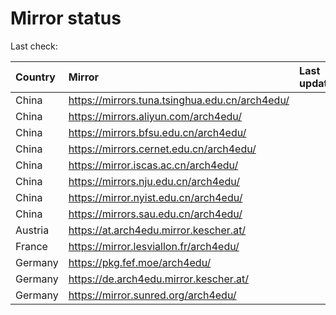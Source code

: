 <script src="./time.js"></script>
# Mirror status
Last check: <script type="text/javascript">localize(1743243856.658793);</script>

|Country|Mirror|Last update|
|:------|:-----|:----------|
|China|https://mirrors.tuna.tsinghua.edu.cn/arch4edu/|<script type="text/javascript">localize(1743230361);</script>|
|China|https://mirrors.aliyun.com/arch4edu/|<script type="text/javascript">localize(1743187511);</script>|
|China|https://mirrors.bfsu.edu.cn/arch4edu/|<script type="text/javascript">localize(1743187511);</script>|
|China|https://mirrors.cernet.edu.cn/arch4edu/|<script type="text/javascript">localize(1743230361);</script>|
|China|https://mirror.iscas.ac.cn/arch4edu/|<script type="text/javascript">localize(1743230361);</script>|
|China|https://mirrors.nju.edu.cn/arch4edu/|<script type="text/javascript">localize(1743144252);</script>|
|China|https://mirror.nyist.edu.cn/arch4edu/|<script type="text/javascript">localize(1743187511);</script>|
|China|https://mirrors.sau.edu.cn/arch4edu/|<script type="text/javascript">localize(1731653531);</script>|
|Austria|https://at.arch4edu.mirror.kescher.at/|<script type="text/javascript">localize(1743187511);</script>|
|France|https://mirror.lesviallon.fr/arch4edu/|<script type="text/javascript">localize(1743187511);</script>|
|Germany|https://pkg.fef.moe/arch4edu/|<script type="text/javascript">localize(1743187511);</script>|
|Germany|https://de.arch4edu.mirror.kescher.at/|<script type="text/javascript">localize(1743187511);</script>|
|Germany|https://mirror.sunred.org/arch4edu/|<script type="text/javascript">localize(1743187511);</script>|

<script src="./tablefilter/tablefilter.js"></script>
<script src="./table.js"></script>